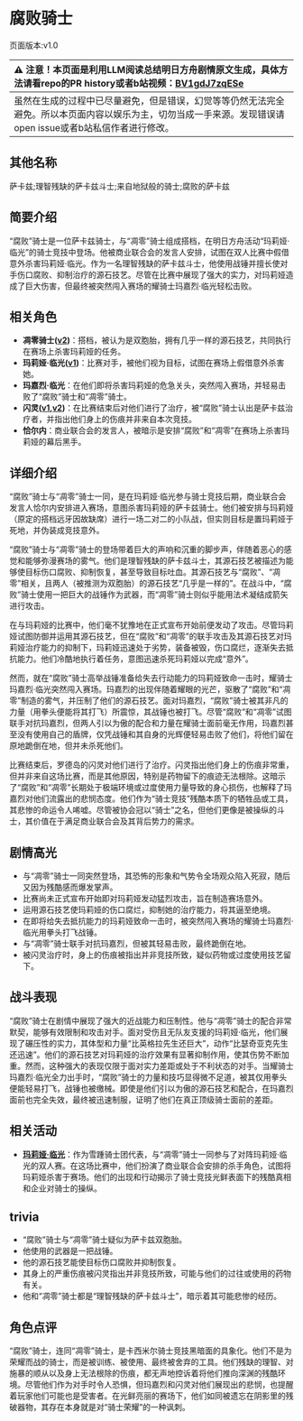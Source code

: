 # 腐败骑士
页面版本:v1.0
 

| :warning: 注意！本页面是利用LLM阅读总结明日方舟剧情原文生成，具体方法请看repo的PR history或者b站视频：[BV1gdJ7zqESe](https://www.bilibili.com/video/BV1gdJ7zqESe/)         |
|:----------------------------|
| 虽然在生成的过程中已尽量避免，但是错误，幻觉等等仍然无法完全避免。所以本页面内容以娱乐为主，切勿当成一手来源。发现错误请open issue或者b站私信作者进行修改。|



## 其他名称
萨卡兹;理智残缺的萨卡兹斗士;来自地狱般的骑士;腐败的萨卡兹
## 简要介绍
“腐败”骑士是一位萨卡兹骑士，与“凋零”骑士组成搭档，在明日方舟活动“玛莉娅·临光”的骑士竞技中登场。他被商业联合会的发言人安排，试图在双人比赛中假借意外杀害玛莉娅·临光。作为一名理智残缺的萨卡兹斗士，他使用战锤并擅长使对手伤口腐败、抑制治疗的源石技艺。尽管在比赛中展现了强大的实力，对玛莉娅造成了巨大伤害，但最终被突然闯入赛场的耀骑士玛嘉烈·临光轻松击败。
## 相关角色
-   **凋零骑士([v2](../char_v3/extended_char_diao_ling_qi_shi.md))**：搭档，被认为是双胞胎，拥有几乎一样的源石技艺，共同执行在赛场上杀害玛莉娅的任务。
-   **玛莉娅·临光([v1](extended_char_8b2c94.md))**：比赛对手，被他们视为目标，试图在赛场上假借意外杀害她。
-   **玛嘉烈·临光**：在他们即将杀害玛莉娅的危急关头，突然闯入赛场，并轻易击败了“腐败”骑士和“凋零”骑士。
-   **闪灵([v1](char_147_shining.md),[v2](../char_v3/char_147_shining.md))**：在比赛结束后对他们进行了治疗，被“腐败”骑士认出是萨卡兹治疗者，并指出他们身上的伤痕并非来自本次竞技。
-   **恰尔内**：商业联合会的发言人，被暗示是安排“腐败”和“凋零”在赛场上杀害玛莉娅的幕后黑手。
## 详细介绍
“腐败”骑士与“凋零”骑士一同，是在玛莉娅·临光参与骑士竞技后期，商业联合会发言人恰尔内安排进入赛场，意图杀害玛莉娅的萨卡兹骑士。他们被安排与玛莉娅（原定的搭档远牙因故缺席）进行一场二对二的小队战，但实则目标是置玛莉娅于死地，并伪装成竞技意外。

“腐败”骑士与“凋零”骑士的登场带着巨大的声响和沉重的脚步声，伴随着恶心的感觉和能够弥漫赛场的雾气。他们是理智残缺的萨卡兹斗士，其源石技艺被描述为能够使目标伤口腐败、抑制恢复，甚至导致目标吐血。其源石技艺与“腐败”、“凋零”相关，且两人（被推测为双胞胎）的源石技艺“几乎是一样的”。在战斗中，“腐败”骑士使用一把巨大的战锤作为武器，而“凋零”骑士则似乎能用法术凝结成箭矢进行攻击。

在与玛莉娅的比赛中，他们毫不犹豫地在正式宣布开始前便发动了攻击。尽管玛莉娅试图防御并运用其源石技艺，但在“腐败”和“凋零”的联手攻击及其源石技艺对玛莉娅治疗能力的抑制下，玛莉娅迅速处于劣势，装备被毁，伤口腐烂，逐渐失去抵抗能力。他们冷酷地执行着任务，意图迅速杀死玛莉娅以完成“意外”。

然而，就在“腐败”骑士高举战锤准备给失去行动能力的玛莉娅致命一击时，耀骑士玛嘉烈·临光突然闯入赛场。玛嘉烈的出现伴随着耀眼的光芒，驱散了“腐败”和“凋零”制造的雾气，并压制了他们的源石技艺。面对玛嘉烈，“腐败”骑士被其非凡的力量（用拳头便能将其打飞）所震惊，其战锤也被打飞。尽管“腐败”和“凋零”试图联手对抗玛嘉烈，但两人引以为傲的配合和力量在耀骑士面前毫无作用，玛嘉烈甚至没有使用自己的盾牌，仅凭战锤和其自身的光辉便轻易击败了他们，将他们留在原地跪倒在地，但并未杀死他们。

比赛结束后，罗德岛的闪灵对他们进行了治疗。闪灵指出他们身上的伤痕非常重，但并非来自这场比赛，而是其他原因，特别是药物留下的痕迹无法根除。这暗示了“腐败”和“凋零”长期处于极端环境或过度使用力量导致的身心损伤，也解释了玛嘉烈对他们流露出的悲悯态度。他们作为“骑士竞技”残酷本质下的牺牲品或工具，其悲惨的命运令人唏嘘。尽管被协会冠以“骑士”之名，但他们更像是被操纵的斗士，其价值在于满足商业联合会及其背后势力的需求。
## 剧情高光
- 与“凋零”骑士一同突然登场，其恐怖的形象和气势令全场观众陷入死寂，随后又因为残酷感而爆发掌声。
- 比赛尚未正式宣布开始即对玛莉娅发动猛烈攻击，旨在制造赛场意外。
- 运用源石技艺使玛莉娅的伤口腐烂，抑制她的治疗能力，将其逼至绝境。
- 在即将给失去抵抗能力的玛莉娅致命一击时，被突然闯入赛场的耀骑士玛嘉烈·临光用拳头打飞战锤。
- 与“凋零”骑士联手对抗玛嘉烈，但被其轻易击败，最终跪倒在地。
- 被闪灵治疗时，身上的伤痕被指出并非竞技所致，疑似药物或过度使用技艺留下。
## 战斗表现
“腐败”骑士在剧情中展现了强大的近战能力和压制性。他与“凋零”骑士的配合非常默契，能够有效限制和攻击对手。面对受伤且无队友支援的玛莉娅·临光，他们展现了碾压性的实力，其体型和力量“比英格拉先生还巨大”，动作“比瑟奇亚克先生还迅速”。他们的源石技艺对玛莉娅的治疗效果有显著抑制作用，使其伤势不断加重。然而，这种强大的表现仅限于面对实力差距或处于不利状态的对手。当耀骑士玛嘉烈·临光全力出手时，“腐败”骑士的力量和技巧显得微不足道，被其仅用拳头便能轻易打飞，战锤也被缴械。即使是他们引以为傲的源石技艺和配合，在玛嘉烈面前也完全失效，最终被迅速制服，证明了他们在真正顶级骑士面前的差距。
## 相关活动
-   **[玛莉娅·临光](../stories/act13d5.md)**：作为雪踵骑士团代表，与“凋零”骑士一同参与了对阵玛莉娅·临光的双人赛。在这场比赛中，他们扮演了商业联合会安排的杀手角色，试图将玛莉娅杀害于赛场。他们的出现和行动揭示了骑士竞技光鲜表面下的残酷真相和企业对骑士的操纵。
## trivia
- “腐败”骑士与“凋零”骑士疑似为萨卡兹双胞胎。
- 他使用的武器是一把战锤。
- 他的源石技艺能使目标伤口腐败并抑制恢复。
- 其身上的严重伤痕被闪灵指出并非竞技所致，可能与他们的过往或使用的药物有关。
- 他和“凋零”骑士都是“理智残缺的萨卡兹斗士”，暗示着其可能悲惨的经历。
## 角色点评
“腐败”骑士，连同“凋零”骑士，是卡西米尔骑士竞技黑暗面的具象化。他们不是为荣耀而战的骑士，而是被训练、被使用、最终被舍弃的工具。他们残缺的理智、对施暴的顺从以及身上无法根除的伤痕，都无声地控诉着将他们推向深渊的残酷环境。尽管他们作为对手时令人恐惧，但玛嘉烈和闪灵对他们展现出的悲悯，也提醒着玩家他们可能也是受害者。在光鲜亮丽的赛场下，他们如同被遗忘在阴影里的残破器物，其存在本身就是对“骑士荣耀”的一种讽刺。